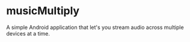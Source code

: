 # musicMultiply
A simple Android application that let's you stream audio across multiple devices at a time.

